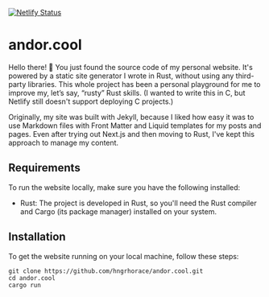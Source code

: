 [![Netlify Status](https://api.netlify.com/api/v1/badges/a8bd44af-89f0-4afe-8765-f9cfc38191bf/deploy-status)](https://app.netlify.com/sites/andor/deploys)

# andor.cool

Hello there! 👋 You just found the source code of my personal website. It's powered by a static site generator I wrote in Rust, without using any third-party libraries. This whole project has been a personal playground for me to improve my, let’s say, “rusty” Rust skills. (I wanted to write this in C, but Netlify still doesn't support deploying C projects.) 

Originally, my site was built with Jekyll, because I liked how easy it was to use Markdown files with Front Matter and Liquid templates for my posts and pages. Even after trying out Next.js and then moving to Rust, I've kept this approach to manage my content.

## Requirements

To run the website locally, make sure you have the following installed:
- Rust: The project is developed in Rust, so you'll need the Rust compiler and Cargo (its package manager) installed on your system.

## Installation

To get the website running on your local machine, follow these steps:

    git clone https://github.com/hngrhorace/andor.cool.git
    cd andor.cool
    cargo run
